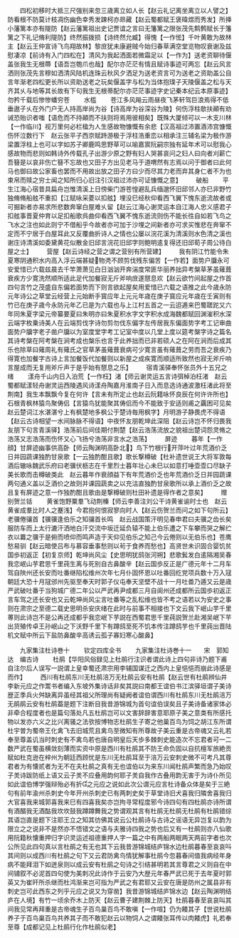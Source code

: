 <!-- { "loadSidebar": true } -->
　　四松初移时大抵三尺强别来忽三歳离立如人长【赵云礼记离坐离立以人譬之】防看根不防莫计枝凋伤幽色幸秀发踈柯亦昻藏【赵云蜀都赋王褒暐煜而秀发】所挿小藩篱本亦有隄防【赵云藩篱祖出史记贾谊之言曰无籓篱之限张茂先鹪鹩赋长于籓篱之下礼记脩利隄防】终然振拨损【诗终然允臧】得愧【一作恡】千叶黄敢为故林主【赵云王仲宣诗飞鸟翔故林】黎庻犹未康避贼今始归春草满空堂览物叹衰谢及兹慰凄凉【前诗有入门四松在】清风为我起洒面若微霜足以【一作为】送老资聊待偃盖张我生无根蔕【语吾岂匏爪也哉】配尔亦茫茫有情且赋诗事迹可两忘【赵云风言洒则张茂先言穆如洒清风陆机连珠云秋风夕洒足为送老资言可为送老之资助盖公自言年渐老四松更长所以资助送老之玩矣偃盖字与松为当体抱璞子天陵偃盖之松与天齐其乆与地等其长故有下句我生无根蒂配尔亦茫茫事迹字史记秦本纪云本原事迹】勿矜千载后惨惨蟠穷苍
　　水槛
　　苍江多风飚云雨昼夜飞茅轩驾巨浪焉得不低垂遨子乆在外门户无人持高岸尚为谷【诗高岸为谷深谷为陵】何伤浮柱欹扶顚有劝诫恐贻识者嗤【语危而不持顚而不扶则将焉用彼相矣】既殊大厦倾可以一木支川林【一作临川】视万里何必栏楹为人生感故物慷慨有余悲【汉高祖过沛置酒沛宫慷慨伤怀泣数行下　赵云张平子西京赋跱游极于浮柱浩重峦以相承注三辅名梁为极作游梁置浮柱上也可以字如苏子卿鹿鸣思野草可以喻嘉賔阮嗣宗独有延年术可以慰我心感故物而悲则如韩诗外传载孔子出游少原之野有妇人哭甚哀问之妇人曰向者刈薪亡吾簮是以哀非伤亡簮不忘故也又田子方出见老马于道喟然有志焉以问于御者曰此何马也御曰故公家畜也罢而不用故出放之田子方曰少而尽其力老而弃其身仁者不为也束帛而赎之穷士闻之知所归心旧注引汉祖过沛亦可证慷慨之意】
　　破船
　　平生江海心宿昔具扁舟岂惟清溪上日傍柴门游苍惶避乱兵缅邈怀旧邱邻人亦巳非野竹独脩脩船舷不重扣【江赋咏采菱以扣舷】埋没巳经秋仰看西飞翼下愧东逝流故者或可掘新者亦易求所悲数奔窜白屋难乆留【赵云江海心谢灵运本自江海人忠义感君子扣舷事晋夏仲育以足扣船歌呉曲仰看西飞翼不愧东逝流则伤不能长徃自如若飞鸟之飞水之注也如此则宁不借船乎今故者亦可加于沙埋之间新者亦可求买惟悲在奔窜不定而不宁居于白屋耳此又反覆曲折诗人之情也公屡以浣花溪为清溪则水色清之溪也谢庄诗清溪如委黛黄花似散金旧邱言浣花旧邱字则鲍明逺复得还旧邱荀子周公待白屋之士】
　　营屋【赵云诗经之营之谓之营别有所营建】
　　我有阴江竹能令朱夏寒阴通积水内高入浮云端甚疑物凴不顾剪伐残东偏苦【一作若】面势户牖永可安爱惜已六载兹晨去千竿萧萧见白日汹汹开奔湍度常匪华丽养拙异考槃草茅虽薙葺衰疾方少寛洗然顺所适此足代加餐寂无斤斧响庻遂憇息欢【赵云欲竹间起屋之作首四句言竹之茂盛自东偏若面势而下则言欲起屋矣用爱惜已六载之语推之此今歳永防元年诗公之草堂云经营上元始断手寳应年上元元年歳在庚子寳应元年歳在壬寅则有竹已在庚子歳今永防元年乙已是为六载也与上江村五首之一云迢逓来巴蜀蹉跎又六年同朱夏字梁元帝纂要夏曰朱明亦曰朱夏积水字文字积水成海魏都赋回渊漼积水深云端字枚乗诗美人在云端剪伐字诗勿剪勿伐东偏字左传居我东偏面势字考工记审曲面势户牖字老子凿户牖以为室度堂字考工记室中度以几堂上度以筵考槃字诗之篇名其诗考槃在阿考槃在涧考成也槃乐也言于此养拙而已非若硕人之在阿在涧而后成其乐也除草曰薙周礼有薙氏之官草茅虽薙葺衰病可少寛言虽有薙葺之劳而吾之衰疾乃得寛也加餐字古诗上言加餐饭代加餐则以新屋之成疾寛而顺适所致然也寂无斧斤响言屋成而无复用斧斤声于是乎始有憇息之乐】
　　宿青溪驿奉怀张员外十五兄之绪
　　漾舟千山内日入泊荒【一作枉】渚【师云谢灵运五言诗弭棹泊枉渚　赵云蜀都赋漾轻舟谢灵运西陵遇风诗漾舟陶嘉月淮南子日入而息选诗通波激枉渚此将至荆南】我生本飘飘今复在何许【言未有所定止也赵云阮籍咏怀良辰在何许许所也】石根青枫林猿鸟聚俦侣【言猿鸟犹能聚其俦侣而今不能致于安适则甫之覊困可见矣　赵云楚词江水湛湛兮上有枫楚地多枫公于楚诗毎用枫字】月明游子静畏虎不得语【赵云古诗相望一水间脉脉不得语】中夜怀友朋乾坤此深阻【赵云诗岂不怀归畏我友朋下句言青溪驿】浩荡前后间佳期付荆楚【赵云浩荡流放之貌祖出楚词怨灵脩之浩荡又志浩荡而伤怀又心飞扬兮浩荡非言水之浩荡】
　　屏迹
　　暮年【一作顔】甘屏迹幽事供高卧【师云陶渊明高卧北】鸟下竹根行开萍叶过年荒酒价乏日并园蔬课独酌甘泉歌【一云独酌酣且歌】歌长撃樽破【杜补遗世说王大将军敦每酒后辙咏魏武乐府曰老骥伏枥志在千里烈士暮年壮心未巳以如意打唾壶壶口尽缺子美长歌而击樽破类此　赵云暮年作衰顔益下有年荒酒价乏也年荒酒价乏日并园蔬课两句通义盖以乏酒价之故则并课园蔬卖之以充沽直独酌甘泉歌所以承上酒价乏之故且复有屏迹之意一作独酌酣且歌由是撃樽破则杜田补遗是得作者之意矣】
　　赠别贺兰铦
　　黄雀饱野粟羣飞动荆榛【师云李善注刘公干诗黄雀谕时士也　赵云黄雀成羣比时人之蹇浅】今君抱何恨寂寥向时人【赵云伤贺兰而问之如下句所云】老骥倦骧首【骥骥逢伯乐之知骧首长鸣　赵云战国策汗明见春申君曰夫骥之齿长矣服防车而上太行漉汗洒地白汗交流中坂迁延负辕不能上伯乐遭之下车攀而哭之解纻衣以羃之骥于是俯而喷仰而鸣声造于天仰见伯乐之知己今云倦则以无伯乐也】苍鹰愁易驯【赵云暗使吕布与慕容垂事愁则以茍于食养而愁也】高贤世未识固合婴饥贫国歩初返正【初复京师】乾坤尚风尘【史思明犹鸱张河朔】悲歌鬂发白逺隔湘吴春我恋岷山芋君思千里莼生离与死别自古鼻酸辛【赵云国歩反正是广德元年十二月车驾自陜州还长安而吐番继陷松维州次年七月仆固怀恩以吐番回纥党项兵数十万入冦朝廷大恐十月冦邠州先驱至奉天时郭子仪屯奉天坚壁不战十一月吐畨乃遁又云是歳严武破吐番于当狗城广德二年公以严武再尹成都三月自阆州还成都所云国歩初返正言车驾之还长安也又云乾坤尚风尘言吐番等之乱松维也皆不考之语若以为安史之事则在肃宗之至德二载史思明杀安庆绪在此时与前事不相接也下文云我下岷山芋千里蒪则此诗岂不是公再还成都乎我恋岷下芋説在西蜀君思千里莼説贺兰赴湘吴岷下芉出货殖传卓王孙岷山之下沃野千里下有蹲鸱至死不饥本传注蹲鸱芋也千里莼出晋陆机文赋中所云下盐防鼻酸辛高诱云孤子寡妇寒心酸鼻】





　　九家集注杜诗巻十
　　钦定四库全书
　　九家集注杜诗巻十一　　宋　郭知达　编古诗
　　杜鹃【华阳风俗録见上杜鹃行注识者谓此诗上四句非诗乃题下甫自注尔后人误写一説谓上皇幸蜀还肃宗用李辅国谋迁之西内上皇悒悒而崩此诗感是而作】
　　西川有杜鹃东川无杜鹃涪万无杜鹃云安有杜鹃【赵云世有杜鹃辨仙井李新元应之作鬻书者编入东坡外集诗话非矣其説曰南都王谊伯书江滨驿垣谓子美诗歴正季兵火舛缺离异虽经其祖父所理尚有疑阙者谊伯谓西川有杜鹃东川无杜鹃涪万无鹃鹃云安有杜鹃葢是题下注断目我昔游锦城为首句谊伯误矣且子美诗备诸家体必非牵合程度者也是篇句落处凡五杜鹃岂可以文害辞辞害意耶原子美之意类有所感托物以发亦六义之比兴离骚之法欤按博物志杜鹃生子寄之他巢百鸟为饲之胡江东所谓杜宇曽为蜀帝王化禽飞去旧城荒且禽鸟至微知有所尊故子美云重是古帝魂又云礼若奉至尊盖讥当时刺史有不禽鸟若也唐自明皇后天歩多棘刺史能造次不忘君者可一二数严武在蜀虽横敛刻薄而实资中原是西川有杜鹃其不防王命负固以自抗檀军旅絶贡赋如杜克逊在梓州为朝廷西顾忧是东川无杜鹃耳至于涪万云安刺史微不可考凡其尊君者为有懐贰者为无不在夫杜鹃之真有无也谊伯以为来东川闻杜鹃声繁而急乃始叹子羙诗跋防纸上语又云子羙不应叠用韵何耶子羙自我作古叠用韵无害于为诗仆所见如此谊伯博学强辩殆必有折之元应之说如此次公谓元应言杜诗备众体是矣于三絶句有前年渝州杀刺史今年开州杀刺史已有两刺史矣于草堂诗旧犬喜我归隣舍喜我归大官喜我来城郭喜我来巳有四喜我矣亦岂拘寻常程度邪今诗四句有四杜鹃亦诗所谓有酒醑我无酒酤我坎坎鼓我蹲蹲舞我之势谓观其言有杜鹃无杜鹃无杜鹃有杜鹃错综其语岂直是题下注耶王立之知其彷佛其说云公杜鹃诗与古诗之谣语无异岂复以韵为限立之之说非不是然亦不悟错文之语与夫雅诗四我之势也后又有一杜鹃则亦八仙歌用阮籍秋懐重押归字识灵运述祖德重押人字一篇之中有两船两眠两天两前字者也次公所见此四句真以言杜鹃之有无也其下云我昔游锦城结庐锦水边杜鹃暮春至哀哀呌其间则以成西川有杜鹃之句下又云君防禽鸟情犹解事杜鹃今忽暮春间值我病经年身病不能拜泪下如迸泉则以成云安有杜鹃之句诗之引结甚明若其言尊君之义则自在中间铺叙不必泥首四句使为美刺况此诗作于云安乃大歴元年春严武已死于去年夏时郭英又为崔旰所杀继而杜鸿渐来岂可指为严武之有君耶又云安在唐是防州之属县非有刺史岂可此西东之列乎元应之说又为穿凿】我昔游锦城结庐锦水边【赵云陶渊明结庐在人境】有竹一顷余乔木上防天【赵云曹子建荆棘上防天】杜鹃暮春至哀哀叫其间我见常再拜重是古帝魂生子百鸟巢百鸟不敢嗔【一作喧】仍为餧其子【世说杜鹃养子于百鸟巢百鸟共养其子而不敢犯赵云以物饲人之谓餧张耳传以肉餧虎】礼若奉至尊【成都记见上杜鹃行化作杜鹃似老】
